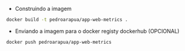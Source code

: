 - Construindo a imagem

```bash
docker build -t pedroarapua/app-web-metrics .
```

- Enviando a imagem para o docker registy dockerhub (OPCIONAL)

```bash
docker push pedroarapua/app-web-metrics
```
